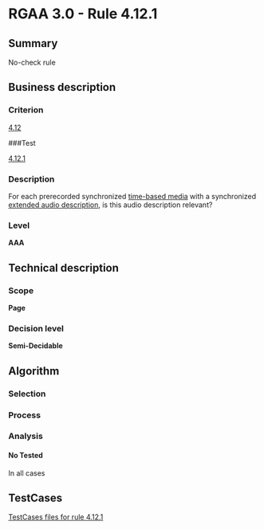 # RGAA 3.0 -  Rule 4.12.1

## Summary

No-check rule

## Business description

### Criterion

[4.12](http://asqatasun.github.io/RGAA--3.0--EN/RGAA3.0_Criteria_English_version_v1.html#crit-4-12)

###Test

[4.12.1](http://asqatasun.github.io/RGAA--3.0--EN/RGAA3.0_Criteria_English_version_v1.html#test-4-12-1)

### Description
For each prerecorded
    synchronized <a href="http://asqatasun.github.io/RGAA--3.0--EN/RGAA3.0_Glossary_English_version_v1.html#mMediaTemp">time-based
  media</a> with a synchronized <a href="http://asqatasun.github.io/RGAA--3.0--EN/RGAA3.0_Glossary_English_version_v1.html#mAudioDescE">extended
  audio description</a>, is this audio description
    relevant? 


### Level

**AAA**

## Technical description

### Scope

**Page**

### Decision level

**Semi-Decidable**

## Algorithm

### Selection

### Process

### Analysis

#### No Tested 

In all cases



##  TestCases 

[TestCases files for rule 4.12.1](https://github.com/Asqatasun/Asqatasun/tree/master/rules/rules-rgaa3.0/src/test/resources/testcases/rgaa30/Rgaa30Rule041201/) 


